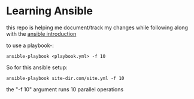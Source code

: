 # Learning Ansible

this repo is helping me document/track my changes while following along with the [ansible introduction](http://docs.ansible.com/intro.html)

to use a playbook-:
	
	ansible-playbook <playbook.yml> -f 10

So for this ansible setup:

	ansible-playbook site-dir.com/site.yml -f 10

the "-f 10" argument runs 10 parallel operations
